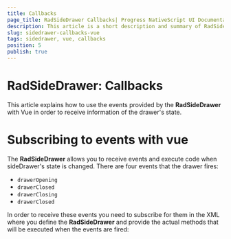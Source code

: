 ```yaml
---
title: Callbacks
page_title: RadSideDrawer Callbacks| Progress NativeScript UI Documentation
description: This article is a short description and summary of RadSideDrawer's callbacks used with Vue
slug: sidedrawer-callbacks-vue
tags: sidedrawer, vue, callbacks
position: 5
publish: true
---
```


# RadSideDrawer: Callbacks

This article explains how to use the events provided by the **RadSideDrawer** with Vue in order to receive information of the drawer's state.

# Subscribing to events with vue

The **RadSideDrawer** allows you to receive events and execute code when sideDrawer's state is changed.
There are four events that the drawer fires:

- `drawerOpening`
- `drawerClosed`
- `drawerClosing`
- `drawerClosed`

In order to receive these events you need to subscribe for them in the XML where you define the **RadSideDrawer** and provide the actual methods that will be executed when the events are fired:

<snippet id='sidedrawer-events-vue'/>
